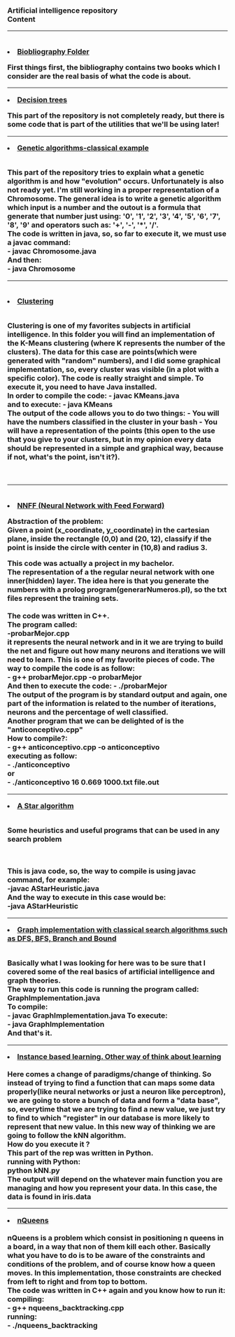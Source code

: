 <h3><b>Artificial intelligence repository</b>
	<br>Content</br>
	<hr>
		<br>
		<li><a href="https://github.com/flovera1/AI/tree/master/Bibliography">Biobliography Folder</a>
		</li>
		<p>
			First things first, the bibliography contains two books which I consider are the real basis
			of what the code is about. 
		</p>
	</hr>
	<hr>
		<li><a href="https://github.com/flovera1/AI/tree/master/Decision%20trees">Decision trees</a>
		</li>
			<p>
			This part of the repository is not completely ready, but there is some code that is part of the
			utilities that we'll be using later!
			</p>
	</hr>
	<hr>
	<li><a href="https://github.com/flovera1/AI/tree/master/Genetic%20algorithm%20classical%20problem">
	Genetic algorithms-classical example</a>
	</li>
	<br>
	<p>
		This part of the repository tries to explain what a genetic algorithm is and how "evolution" occurs.
		Unfortunately is also not ready yet. I'm still working in a proper representation of a Chromosome.
		The general idea is to write a genetic algorithm which input is a number and the outout is 
		a formula that generate that number just using: '0', '1', '2', '3', '4', '5', '6', '7', '8', '9' and
		operators such as: '+', '-', '*', '/'.
		<br>
		The code is written in java, so, so far to execute it, we must use a javac command:
		<br>
			- javac Chromosome.java
		<br>
		And then:
		<br>
			- java Chromosome
		<br>
	</p>
	</hr>
	<hr>
	<br>
	<li><a href="https://github.com/flovera1/AI/tree/master/K-means%20clustering">Clustering</a>
	</li>
	<br>
	<p>
		Clustering is one of my favorites subjects in artificial intelligence. In this folder you will find an implementation of the K-Means clustering (where K represents the number of the clusters). The data for this case are points(which were generated with "random" numbers), and I did some graphical implementation, so, every cluster was visible (in a plot with a specific color). The code is really straight and simple.
		To execute it, you need to have Java installed.
		<br>
		In order to compile the code:
			- javac KMeans.java
		<br>
		and to execute:
			- java KMeans
		<br>
		The output of the code allows you to do two things: 
			- You will have the numbers classified in the cluster in your bash
			- You will have a representation of the points (this open to the use that you give to your clusters, but in my opinion every data should be represented in a simple and graphical way, because if not, what's the point, isn't it?).
	</p>
	<br>	
	</hr>
	<hr>
		<br>
		<li>
			<a href="https://github.com/flovera1/AI/tree/master/Neural%20networks%20with%20feedforwarding%20(FFNNS)">NNFF (Neural Network with Feed Forward)</a>
		</li>
		<p>
			<b>Abstraction of the problem:</b><br>
			Given a point (x_coordinate, y_coordinate) in the cartesian plane, inside the rectangle (0,0) and (20, 12), classify if the point is inside the circle with center in (10,8) and radius 3.
		</p>
		<p>
		This code was actually a project in my bachelor. <br>
		The representation of a the regular neural network with one inner(hidden) layer. 
		The idea here is that you generate the numbers with a prolog program(generarNumeros.pl), so the txt files represent the training sets. <br>
		<br>
		The code was written in C++.<br>
		The program called: <br>
			-probarMejor.cpp <br>
		it represents the neural network and in it we are trying to build the net and figure out how many neurons and iterations we will need to learn.
		This is one of my favorite pieces of code.
		The way to compile the code is as follow:<br>
			- g++ probarMejor.cpp -o probarMejor <br>
		And then to execute the code:
			- ./probarMejor<br>
		The output of the program is by standard output and again, one part of the information is related to the number of iterations, neurons and the percentage of well classified. 
		<br>
		Another program that we can be delighted of is the "anticonceptivo.cpp" <br>
		How to compile?:<br>
			- g++ anticonceptivo.cpp -o anticonceptivo
			<br>
		executing as follow:<br>
			- ./anticonceptivo <num - neuronas> <proporcion> <entrada> <salida>
			<br>
			or
			<br>
			- ./anticonceptivo 16 0.669 1000.txt file.out
		<br>
		</p>
	</hr>
	<hr>
			<li><a href="https://github.com/flovera1/AI/tree/master/a%20star">A Star algorithm</a>
			</li>
			<br>
			<p>
				Some heuristics and useful programs that can be used in any search problem
			</p>
			<br>
			<p>
				This is java code, so, the way to compile is using javac command, for example:
				<br>
					-javac AStarHeuristic.java
				<br>
				And the way to execute in this case would be:
				<br>
					-java AStarHeuristic
			</p>
	</hr>
	<hr>
		<li><a href="https://github.com/flovera1/AI/tree/master/dfsbfssearch">Graph implementation with classical search algorithms such as DFS, BFS, Branch and Bound </a>
		</li>
	<br>
	<p>
		Basically what I was looking for here was to be sure that I covered some of the real basics of artificial intelligence and graph theories.<br>
		The way to run this code is running the program called: GraphImplementation.java
	<br>
		To compile:<br>
			- javac GraphImplementation.java
		To execute:<br>
			- java GraphImplementation
			<br>
			And that's it.
	</p>
	</hr>
	<hr>
		<li><a href="https://github.com/flovera1/AI/tree/master/instance-based%20learning">Instance based learning. Other way of think about learning</a>
		</li>
	<br>
		Here comes a change of paradigms/change of thinking. So instead of trying to find a function that can maps some data properly(like neural networks or just a neuron like perceptron), we are going to store a bunch of data and form a "data base", so, everytime that we are trying to find a new value, we just try to find to which "register" in our database is more likely to represent that new value.
		In this new way of thinking we are going to follow the kNN algorithm.
	<br>
		How do you execute it ?
	<br>
		This part of the rep was written in Python.
	<br>
		running with Python:<br>
		python kNN.py
	<br>
		The output will depend on the whatever main function you are managing and how you represent your data. In this case, the data is found in iris.data
	</hr>
	<hr>
		<li><a href="https://github.com/flovera1/AI/tree/master/nQueens">nQueens</a>
		</li>
		<br>
		nQueens is a problem which consist in positioning n queens in a board, in a way that non of them kill each other. Basically what you have to do is to be aware of the constraints and conditions of the problem, and of course know how a queen moves. In this implementation, those constraints are checked from left to right and from top to bottom.
		<br>
		The code was written in C++ again and you know how to run it:
		<br>
		compiling: 
		<br>
			- g++ nqueens_backtracking.cpp
		<br>
		running:
		<br>
			- ./nqueens_backtracking
	</hr>